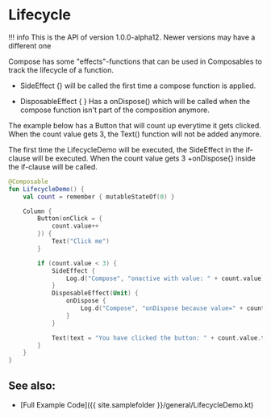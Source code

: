 # Lifecycle

!!! info
    This is the API of version 1.0.0-alpha12. Newer versions may have a different one
    
Compose has some "effects"-functions that can be used in Composables to track the lifecycle of a function.

* SideEffect {}
will be called the first time a compose function is applied.

* DisposableEffect { }
Has a onDispose() which will be called when the compose function isn't part of the composition anymore.

The example below has a Button that will count up everytime it gets clicked.
When the count value gets 3, the Text() function will not be added anymore.

The first time the LifecycleDemo will be executed, the SideEffect in the if-clause will be executed.
When the count value gets 3 +onDispose{} inside the if-clause will be called. 


```kotlin
@Composable
fun LifecycleDemo() {
    val count = remember { mutableStateOf(0) }

    Column {
        Button(onClick = {
            count.value++
        }) {
            Text("Click me")
        }

        if (count.value < 3) {
            SideEffect {
                Log.d("Compose", "onactive with value: " + count.value)
            }
            DisposableEffect(Unit) {
                onDispose {
                    Log.d("Compose", "onDispose because value=" + count.value)
                }
            }

            Text(text = "You have clicked the button: " + count.value.toString())
        }
    }
}
```


## See also:
* [Full Example Code]({{ site.samplefolder }}/general/LifecycleDemo.kt)

